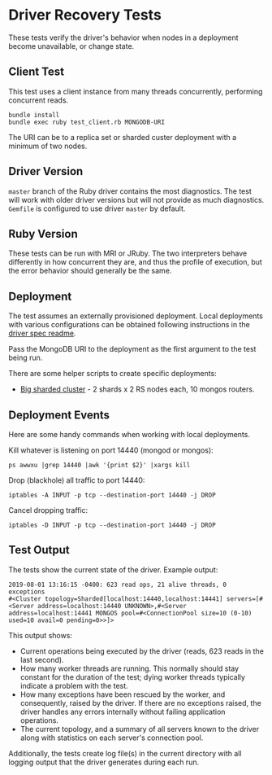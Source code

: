 # Driver Recovery Tests

These tests verify the driver's behavior when nodes in a deployment become
unavailable, or change state.

## Client Test

This test uses a client instance from many threads concurrently, performing
concurrent reads.

    bundle install
    bundle exec ruby test_client.rb MONGODB-URI

The URI can be to a replica set or sharded custer deployment with a minimum of
two nodes.

## Driver Version

`master` branch of the Ruby driver contains the most diagnostics. The test
will work with older driver versions but will not provide as much diagnostics.
`Gemfile` is configured to use driver `master` by default.

## Ruby Version

These tests can be run with MRI or JRuby. The two interpreters behave
differently in how concurrent they are, and thus the profile of execution,
but the error behavior should generally be the same.

## Deployment

The test assumes an externally provisioned deployment. Local deployments with
various configurations can be obtained following instructions in the
[driver spec readme](https://github.com/mongodb/mongo-ruby-driver/blob/master/spec/README.md).

Pass the MongoDB URI to the deployment as the first argument to the test being
run.

There are some helper scripts to create specific deployments:

- [Big sharded cluster](https://github.com/p-mongo/dev/blob/master/script/launch-4.4-sharded-big) -
2 shards x 2 RS nodes each, 10 mongos routers.

## Deployment Events

Here are some handy commands when working with local deployments.

Kill whatever is listening on port 14440 (mongod or mongos):

    ps awwxu |grep 14440 |awk '{print $2}' |xargs kill

Drop (blackhole) all traffic to port 14440:

    iptables -A INPUT -p tcp --destination-port 14440 -j DROP

Cancel dropping traffic:

    iptables -D INPUT -p tcp --destination-port 14440 -j DROP

## Test Output

The tests show the current state of the driver. Example output:

    2019-08-01 13:16:15 -0400: 623 read ops, 21 alive threads, 0 exceptions
    #<Cluster topology=Sharded[localhost:14440,localhost:14441] servers=[#<Server address=localhost:14440 UNKNOWN>,#<Server address=localhost:14441 MONGOS pool=#<ConnectionPool size=10 (0-10) used=10 avail=0 pending=0>>]>

This output shows:

- Current operations being executed by the driver (reads, 623 reads in the last
second).
- How many worker threads are running. This normally should stay constant for
the duration of the test; dying worker threads typically indicate a problem
with the test.
- How many exceptions have been rescued by the worker, and consequently,
raised by the driver. If there are no exceptions raised, the driver handles
any errors internally without failing application operations.
- The current topology, and a summary of all servers known to the driver along
with statistics on each server's connection pool.

Additionally, the tests create log file(s) in the current directory with all
logging output that the driver generates during each run.
